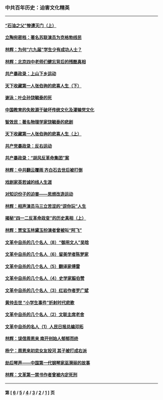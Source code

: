 ### 中共百年历史：迫害文化精英
---
#### [“石油之父”惨遭灭门（上）](../../pages/nf1176111/n10185727.md) 
#### [立陶宛密档：著名苏联演员为克格勃线民](../../pages/nf1176111/n10169112.md) 
#### [林辉：为何“六九届”学生少有成功人士？](../../pages/nf1176111/n10158455.md) 
#### [林辉：北京四中老师们健忘背后的残酷真相](../../pages/nf1176111/n10131106.md) 
#### [共产暴政录：上山下乡运动](../../pages/nf1176111/n10099688.md) 
#### [天下收藏第一人张伯驹的悲喜人生（下）](../../pages/nf1176111/n10037691.md) 
#### [谢泳：叶企孙饶毓泰的死](../../pages/nf1176111/n10082527.md) 
#### [中国教育的失败源于破坏传统文化及灌输党文化](../../pages/nf1176111/n10077932.md) 
#### [智效民：著名物理学家饶毓泰的悲剧](../../pages/nf1176111/n10066862.md) 
#### [天下收藏第一人张伯驹的悲喜人生（上）](../../pages/nf1176111/n10023278.md) 
#### [共产党暴政录：反右运动](../../pages/nf1176111/n10044605.md) 
#### [共产暴政录：“胡风反革命集团”案](../../pages/nf1176111/n10040271.md) 
#### [林辉：中共翻云覆雨 齐白石去世后被打倒](../../pages/nf1176111/n10029772.md) 
#### [戏剧家英若诚的线人生涯](../../pages/nf1176111/n10018540.md) 
#### [对知识份子的迫害——思想改造运动](../../pages/nf1176111/n10020053.md) 
#### [林辉：相声演员马三立苦涩的“逗你玩”人生](../../pages/nf1176111/n10009267.md) 
#### [揭秘“四一二反革命政变”的历史真相（上）](../../pages/nf1176111/n9996650.md) 
#### [林辉：贾宝玉林黛玉扮演者曾被叫“阿飞”](../../pages/nf1176111/n9992657.md) 
#### [文革中自杀的几个名人（8）“御用文人”吴晗](../../pages/nf1176111/n9978292.md) 
#### [文革中自杀的几个名人（6）留美学者陈梦家](../../pages/nf1176111/n9971114.md) 
#### [文革中自杀的几个名人（5）翻译家傅雷](../../pages/nf1176111/n9966250.md) 
#### [文革中自杀的几个名人（4）史学家翦伯赞](../../pages/nf1176111/n9959300.md) 
#### [文革中自杀的几个名人（3）红岩作者罗广斌](../../pages/nf1176111/n9955432.md) 
#### [黄帅去世 “小学生事件”折射时代悲歌](../../pages/nf1176111/n9955205.md) 
#### [文革中自杀的几个名人（2）文联主席老舍](../../pages/nf1176111/n9947822.md) 
#### [文革中自杀的名人（1）人民日报总编邓拓](../../pages/nf1176111/n9910984.md) 
#### [林辉：误信周恩来  南开创始人郁郁而终](../../pages/nf1176111/n9936116.md) 
#### [杨宁：周恩来初恋女友投河 其子被打成右派](../../pages/nf1176111/n9888434.md) 
#### [劫后琴声——中国第一代钢琴家巫漪丽的故事](../../pages/nf1176111/n9875323.md) 
#### [林辉：文革第一禁书作者曾被内定死刑](../../pages/nf1176111/n9870365.md) 

---
#### 第 [ [6](./6.md) / [5](./5.md) / [4](./4.md) / [3](./3.md) / [2](./2.md) / [1](./1.md) ] 页

